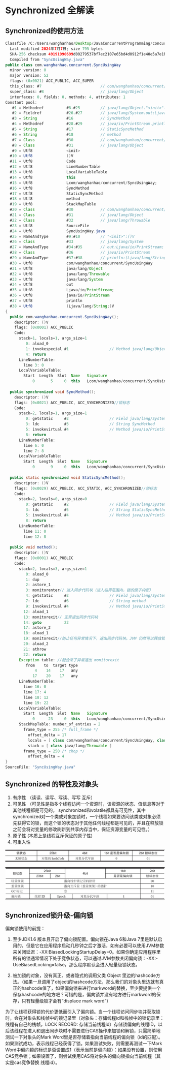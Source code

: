 # Synchronized 全解读

## Synchronized的使用方法

```java
Classfile /C:/Users/wanghanhao/Desktop/JavaConcurrentProgramming/concurrent-01/target/classes/com/wanghanhao/concurrent/SyncUsingWay.class
  Last modified 2024年7月7日; size 795 bytes
  SHA-256 checksum 49191990699d00279537bf7ec2107e65bd4d0912f1e40e5a7e1be11ce36a77b4
  Compiled from "SyncUsingWay.java"
public class com.wanghanhao.concurrent.SyncUsingWay
  minor version: 0
  major version: 52
  flags: (0x0021) ACC_PUBLIC, ACC_SUPER
  this_class: #7                          // com/wanghanhao/concurrent/SyncUsingWay
  super_class: #8                         // java/lang/Object
  interfaces: 0, fields: 0, methods: 4, attributes: 1
Constant pool:
   #1 = Methodref          #8.#25         // java/lang/Object."<init>":()V
   #2 = Fieldref           #26.#27        // java/lang/System.out:Ljava/io/PrintStream;
   #3 = String             #16            // SyncMethod
   #4 = Methodref          #28.#29        // java/io/PrintStream.println:(Ljava/lang/String;)V
   #5 = String             #17            // StaticSyncMethod
   #6 = String             #18            // method
   #7 = Class              #30            // com/wanghanhao/concurrent/SyncUsingWay
   #8 = Class              #31            // java/lang/Object
   #9 = Utf8               <init>
  #10 = Utf8               ()V
  #11 = Utf8               Code
  #12 = Utf8               LineNumberTable
  #13 = Utf8               LocalVariableTable
  #14 = Utf8               this
  #15 = Utf8               Lcom/wanghanhao/concurrent/SyncUsingWay;
  #16 = Utf8               SyncMethod
  #17 = Utf8               StaticSyncMethod
  #18 = Utf8               method
  #19 = Utf8               StackMapTable
  #20 = Class              #30            // com/wanghanhao/concurrent/SyncUsingWay
  #21 = Class              #31            // java/lang/Object
  #22 = Class              #32            // java/lang/Throwable
  #23 = Utf8               SourceFile
  #24 = Utf8               SyncUsingWay.java
  #25 = NameAndType        #9:#10         // "<init>":()V
  #26 = Class              #33            // java/lang/System
  #27 = NameAndType        #34:#35        // out:Ljava/io/PrintStream;
  #28 = Class              #36            // java/io/PrintStream
  #29 = NameAndType        #37:#38        // println:(Ljava/lang/String;)V
  #30 = Utf8               com/wanghanhao/concurrent/SyncUsingWay
  #31 = Utf8               java/lang/Object
  #32 = Utf8               java/lang/Throwable
  #33 = Utf8               java/lang/System
  #34 = Utf8               out
  #35 = Utf8               Ljava/io/PrintStream;
  #36 = Utf8               java/io/PrintStream
  #37 = Utf8               println
  #38 = Utf8               (Ljava/lang/String;)V
{
  public com.wanghanhao.concurrent.SyncUsingWay();
    descriptor: ()V
    flags: (0x0001) ACC_PUBLIC
    Code:
      stack=1, locals=1, args_size=1
         0: aload_0
         1: invokespecial #1                  // Method java/lang/Object."<init>":()V
         4: return
      LineNumberTable:
        line 3: 0
      LocalVariableTable:
        Start  Length  Slot  Name   Signature
            0       5     0  this   Lcom/wanghanhao/concurrent/SyncUsingWay;

  public synchronized void SyncMethod();
    descriptor: ()V
    flags: (0x0021) ACC_PUBLIC, ACC_SYNCHRONIZED//锁标志
    Code:
      stack=2, locals=1, args_size=1
         0: getstatic     #2                  // Field java/lang/System.out:Ljava/io/PrintStream;
         3: ldc           #3                  // String SyncMethod
         5: invokevirtual #4                  // Method java/io/PrintStream.println:(Ljava/lang/String;)V
         8: return
      LineNumberTable:
        line 6: 0
        line 7: 8
      LocalVariableTable:
        Start  Length  Slot  Name   Signature
            0       9     0  this   Lcom/wanghanhao/concurrent/SyncUsingWay;

  public static synchronized void StaticSyncMethod();
    descriptor: ()V
    flags: (0x0029) ACC_PUBLIC, ACC_STATIC, ACC_SYNCHRONIZED//锁标志
    Code:
      stack=2, locals=0, args_size=0
         0: getstatic     #2                  // Field java/lang/System.out:Ljava/io/PrintStream;
         3: ldc           #5                  // String StaticSyncMethod
         5: invokevirtual #4                  // Method java/io/PrintStream.println:(Ljava/lang/String;)V
         8: return
      LineNumberTable:
        line 11: 0
        line 12: 8

  public void method();
    descriptor: ()V
    flags: (0x0001) ACC_PUBLIC
    Code:
      stack=2, locals=3, args_size=1
         0: aload_0
         1: dup
         2: astore_1
         3: monitorenter// 进入同步代码块（进入临界范围内，锁的原子内部）
         4: getstatic     #2                  // Field java/lang/System.out:Ljava/io/PrintStream;
         7: ldc           #6                  // String method
         9: invokevirtual #4                  // Method java/io/PrintStream.println:(Ljava/lang/String;)V
        12: aload_1
        13: monitorexit// 正常退出同步代码块
        14: goto          22
        17: astore_2
        18: aload_1
        19: monitorexit//防止任何异常情况下，退出同步代码块。JVM 仍然可以释放锁
        20: aload_2
        21: athrow
        22: return
      Exception table: //配合来了异常退出 monitorexit
         from    to  target type
             4    14    17   any
            17    20    17   any
      LineNumberTable:
        line 16: 0
        line 17: 4
        line 18: 12
        line 19: 22
      LocalVariableTable:
        Start  Length  Slot  Name   Signature
            0      23     0  this   Lcom/wanghanhao/concurrent/SyncUsingWay;
      StackMapTable: number_of_entries = 2
        frame_type = 255 /* full_frame */
          offset_delta = 17
          locals = [ class com/wanghanhao/concurrent/SyncUsingWay, class java/lang/Object ]
          stack = [ class java/lang/Throwable ]
        frame_type = 250 /* chop */
          offset_delta = 4
}
SourceFile: "SyncUsingWay.java"
```

## Synchronized 的特性及对象头

1. 有序性 （读读、读写、写读、写写 互斥）
2. 可见性 （可见性是指多个线程访问⼀个资源时，该资源的状态、值信息等对于其他线程都是可见的。 synchronized和volatile都具有可见性，其中synchronized对⼀个类或对象加锁时，⼀个线程如果要访问该类或对象必须先获得它的锁，⽽这个锁的状态对于其他任何线程都是可见的，并且在释放锁之前会将对变量的修改刷新到共享内存当中，保证资源变量的可见性。）
3. 原子性 (本质上是线程互斥保证的原子性)
4. 可重入性

![image-20240707232801277](assets/image-20240707232801277.png)

![image-20240707232811449](assets/image-20240707232811449.png)

## Synchronized锁升级-偏向锁

偏向锁使用的前提：

1. 至少JDK1.6 版本且开启了偏向锁配置。偏向锁在Java 6和Java 7里是默认启用的，但是它在应用程序启动几秒钟之后才激活，如有必要可以使用JVM参数来关闭延迟：-XX:BiasedLockingStartupDelay=0。如果你确定应用程序里所有的锁通常情况下处于竞争状态，可以通过JVM参数关闭偏向锁：-XX:-UseBiasedLocking=false，那么程序默认会进入轻量级锁状态。

2. 被加锁的对象，没有真正、或者隐式的调用父类 Object 里边的hashcode方法。（如果一旦调用了object的hashcode方法，那么我们的对象头里边就有真正的hashcode值了，如果偏向锁来进行markword的替换，至少要提供一个保存hashcode的地方吧？可惜的是，偏向锁并没有地方进行markword的保存，只有轻量级锁才会有“displace mark word”）

为了让线程获得锁的代价更低而引入了偏向锁。当一个线程访问同步块并获取锁时，会在对象头和栈帧中的锁记录里（对象头：存储线程id和栈帧中的锁记录里： 线程有自己的栈帧，LOCK RECORD: 存储当前线程id）存储锁偏向的线程ID，以后该线程在进入和退出同步块时不需要进行CAS操作来加锁和解锁，只需简单地测试一下对象头的Mark Word里是否存储着指向当前线程的偏向锁（id的匹配）。如果测试成功，表示线程已经获得了锁。如果测试失败，则需要再测试一下Mark Word中偏向锁的标识是否设置成1（表示当前是偏向锁）：如果没有设置，则使用CAS竞争锁；如果设置了，则尝试使用CAS将对象头的偏向锁指向当前线程（其实是cas竞争替换 线程id）。
